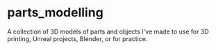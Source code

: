 # parts_modelling
A collection of 3D models of parts and objects I've made to use for 3D printing, Unreal projects, Blender, or for practice.
